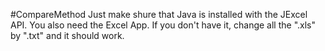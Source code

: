 #CompareMethod
Just make shure that Java is installed with the JExcel API.
You also need the Excel App.
If you don't have it, change all the ".xls" by ".txt" and it should work.

